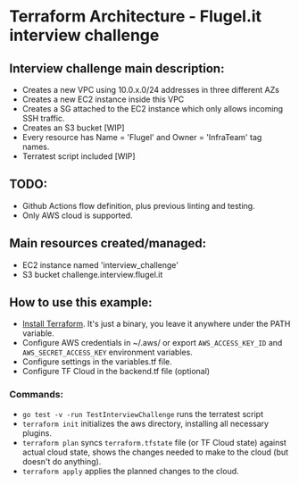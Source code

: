 # Terraform Architecture - Flugel.it interview challenge

## Interview challenge main description:
 - Creates a new VPC using 10.0.x.0/24 addresses in three different AZs
 - Creates a new EC2 instance inside this VPC
 - Creates a SG attached to the EC2 instance which only allows incoming SSH traffic.
 - Creates an S3 bucket [WIP]
 - Every resource has Name = 'Flugel' and Owner = 'InfraTeam' tag names.
 - Terratest script included [WIP]

## TODO:
 - Github Actions flow definition, plus previous linting and testing.
 - Only AWS cloud is supported.

## Main resources created/managed:
- EC2 instance named 'interview_challenge'
- S3 bucket challenge.interview.flugel.it

## How to use this example:
- [Install Terraform](https://www.terraform.io/downloads.html). It's just a binary, you leave it anywhere under the PATH variable.
- Configure AWS credentials in ~/.aws/ or export `AWS_ACCESS_KEY_ID` and `AWS_SECRET_ACCESS_KEY` environment variables.
- Configure settings in the variables.tf file.
- Configure TF Cloud in the backend.tf file (optional)

### Commands:
- `go test -v -run TestInterviewChallenge` runs the terratest script
- `terraform init` initializes the aws directory, installing all necessary plugins.
- `terraform plan` syncs `terraform.tfstate` file (or TF Cloud state) against actual cloud state, shows the changes needed to make to the cloud (but doesn't do anything).
- `terraform apply` applies the planned changes to the cloud.
